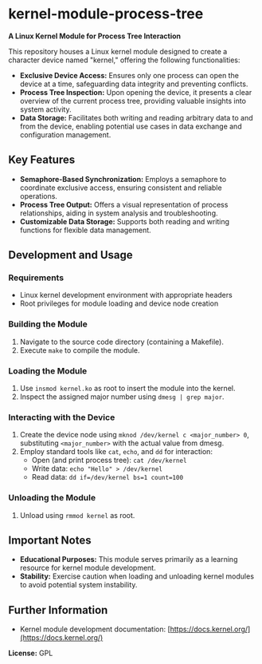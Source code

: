 # kernel-module-process-tree

**A Linux Kernel Module for Process Tree Interaction**

This repository houses a Linux kernel module designed to create a character device named "kernel," offering the following functionalities:

- **Exclusive Device Access:** Ensures only one process can open the device at a time, safeguarding data integrity and preventing conflicts.
- **Process Tree Inspection:** Upon opening the device, it presents a clear overview of the current process tree, providing valuable insights into system activity.
- **Data Storage:** Facilitates both writing and reading arbitrary data to and from the device, enabling potential use cases in data exchange and configuration management.

## Key Features

- **Semaphore-Based Synchronization:** Employs a semaphore to coordinate exclusive access, ensuring consistent and reliable operations.
- **Process Tree Output:** Offers a visual representation of process relationships, aiding in system analysis and troubleshooting.
- **Customizable Data Storage:** Supports both reading and writing functions for flexible data management.

## Development and Usage

### Requirements

- Linux kernel development environment with appropriate headers
- Root privileges for module loading and device node creation

### Building the Module

1. Navigate to the source code directory (containing a Makefile).
2. Execute `make` to compile the module.

### Loading the Module

1. Use `insmod kernel.ko` as root to insert the module into the kernel.
2. Inspect the assigned major number using `dmesg | grep major`.

### Interacting with the Device

1. Create the device node using `mknod /dev/kernel c <major_number> 0`, substituting `<major_number>` with the actual value from dmesg.
2. Employ standard tools like `cat`, `echo`, and `dd` for interaction:
    - Open (and print process tree): `cat /dev/kernel`
    - Write data: `echo "Hello" > /dev/kernel`
    - Read data: `dd if=/dev/kernel bs=1 count=100`

### Unloading the Module

1. Unload using `rmmod kernel` as root.

## Important Notes

- **Educational Purposes:** This module serves primarily as a learning resource for kernel module development.
- **Stability:** Exercise caution when loading and unloading kernel modules to avoid potential system instability.

## Further Information

- Kernel module development documentation: [https://docs.kernel.org/](https://docs.kernel.org/)

**License:** GPL
